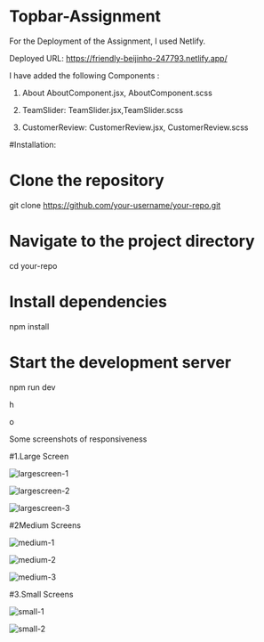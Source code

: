 # Topbar-Assignment

For the Deployment of the Assignment, I used Netlify.

Deployed URL: https://friendly-beijinho-247793.netlify.app/

I have added the following Components : 

1. About AboutComponent.jsx, AboutComponent.scss

1. TeamSlider: TeamSlider.jsx,TeamSlider.scss

2. CustomerReview: CustomerReview.jsx, CustomerReview.scss

#Installation: 

# Clone the repository
git clone https://github.com/your-username/your-repo.git

# Navigate to the project directory
cd your-repo

# Install dependencies
npm install

# Start the development server
npm run dev 

h

o


Some screenshots of responsiveness

#1.Large Screen



![largescreen-1](https://github.com/nsalunkhe/Topbar-Assignment/assets/101391587/e1200d08-2af3-42df-9857-573d6a39e697)

![largescreen-2](https://github.com/nsalunkhe/Topbar-Assignment/assets/101391587/297e1bcb-bda0-4572-9548-8b5fdea7a0a8)

![largescreen-3](https://github.com/nsalunkhe/Topbar-Assignment/assets/101391587/d55f49a0-bdd3-4b68-8959-692c5f62628b)

#2Medium Screens 


![medium-1](https://github.com/nsalunkhe/Topbar-Assignment/assets/101391587/c61f96bf-392c-481b-a4e6-b9d0f84c26b3)

![medium-2](https://github.com/nsalunkhe/Topbar-Assignment/assets/101391587/6fa4e936-b528-4610-b866-609c984e6265)


![medium-3](https://github.com/nsalunkhe/Topbar-Assignment/assets/101391587/f9bb9e67-9a76-40d0-bddd-c317ed1e9246)

#3.Small Screens

![small-1](https://github.com/nsalunkhe/Topbar-Assignment/assets/101391587/7178474b-a214-4c5d-b5da-465d2e1c5fc0)


![small-2](https://github.com/nsalunkhe/Topbar-Assignment/assets/101391587/41072a5c-bbe2-48df-9202-f11e3ad2dfea)


